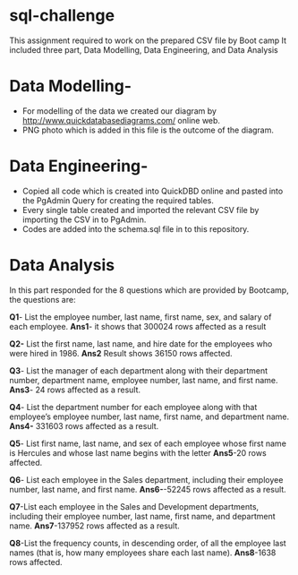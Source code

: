 # sql-challenge

This assignment required to work on the prepared CSV file by Boot camp
It included three part, Data Modelling, Data Engineering, and Data Analysis  

# Data Modelling-
-	For modelling of the data we created our diagram by http://www.quickdatabasediagrams.com/ online web.
-	PNG photo which is added in this file is the outcome of the diagram.

# Data Engineering-

-	Copied all code which is created into QuickDBD online and pasted into the PgAdmin Query for creating the required tables. 
-	Every single table created and imported the relevant CSV file by importing the CSV in to PgAdmin.
-	Codes are added into the schema.sql file in to this repository.
  
# Data Analysis

In this part responded for the 8 questions which are provided by Bootcamp, the questions are:

**Q1**-	List the employee number, last name, first name, sex, and salary of each employee.
**Ans1**- it shows that 300024 rows affected as a result

**Q2-**	List the first name, last name, and hire date for the employees who were hired in 1986.
**Ans2** Result shows 36150 rows affected.

**Q3**-	List the manager of each department along with their department number, department name, employee number, last name, and first name.
**Ans3**- 24 rows affected as a result.

**Q4**-	List the department number for each employee along with that employee’s employee number, last name, first name, and department name.
**Ans4-** 331603 rows affected as a result. 

**Q5**-	List first name, last name, and sex of each employee whose first name is Hercules and whose last name begins with the letter 
**Ans5**-20 rows affected.

**Q6**- List each employee in the Sales department, including their employee number, last name, and first name.
**Ans6-**-52245 rows affected as a result. 

**Q7**-List each employee in the Sales and Development departments, including their employee number, last name, first name, and department name.
**Ans7**-137952 rows affected as a result.

**Q8**-List the frequency counts, in descending order, of all the employee last names (that is, how many employees share each last name).
**Ans8**-1638 rows affected.

